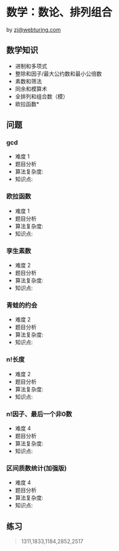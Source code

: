 # 数学：数论、排列组合
by zj@webturing.com

## 数学知识
- 进制和多项式
- 整除和因子/最大公约数和最小公倍数
- 素数和筛法
- 同余和模算术
- 全排列和组合数（模）
- 欧拉函数*

## 问题

### gcd
- 难度 1
- 题目分析
- 算法复杂度:  
- 知识点:

### 欧拉函数
- 难度 1
- 题目分析
- 算法复杂度:  
- 知识点:
### 孪生素数
- 难度 2
- 题目分析
- 算法复杂度:  
- 知识点:
### 青蛙的约会
- 难度 2
- 题目分析
- 算法复杂度:  
- 知识点:
### n!长度
- 难度 2
- 题目分析
- 算法复杂度:  
- 知识点:
### n!因子、最后一个非0数
- 难度 4
- 题目分析
- 算法复杂度:  
- 知识点:
### 区间质数统计(加强版)
- 难度 4
- 题目分析
- 算法复杂度:  
- 知识点:
## 练习
> 1311,1833,1184,2852,2517
